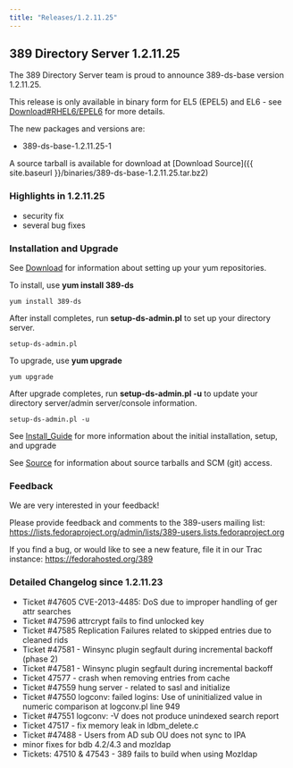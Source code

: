 ```yaml
---
title: "Releases/1.2.11.25"
---
```

389 Directory Server 1.2.11.25
------------------------------

The 389 Directory Server team is proud to announce 389-ds-base version 1.2.11.25.

This release is only available in binary form for EL5 (EPEL5) and EL6 - see [Download\#RHEL6/EPEL6](../download.html) for more details.

The new packages and versions are:

-   389-ds-base-1.2.11.25-1

A source tarball is available for download at [Download Source]({{ site.baseurl }}/binaries/389-ds-base-1.2.11.25.tar.bz2)

### Highlights in 1.2.11.25

-   security fix
-   several bug fixes

### Installation and Upgrade

See [Download](../download.html) for information about setting up your yum repositories.

To install, use **yum install 389-ds**

`yum install 389-ds`

After install completes, run **setup-ds-admin.pl** to set up your directory server.

`setup-ds-admin.pl`

To upgrade, use **yum upgrade**

`yum upgrade`

After upgrade completes, run **setup-ds-admin.pl -u** to update your directory server/admin server/console information.

`setup-ds-admin.pl -u`

See [Install\_Guide](../legacy/install-guide.html) for more information about the initial installation, setup, and upgrade

See [Source](../development/source.html) for information about source tarballs and SCM (git) access.

### Feedback

We are very interested in your feedback!

Please provide feedback and comments to the 389-users mailing list: <https://lists.fedoraproject.org/admin/lists/389-users.lists.fedoraproject.org>

If you find a bug, or would like to see a new feature, file it in our Trac instance: <https://fedorahosted.org/389>

### Detailed Changelog since 1.2.11.23

-   Ticket \#47605 CVE-2013-4485: DoS due to improper handling of ger attr searches
-   Ticket \#47596 attrcrypt fails to find unlocked key
-   Ticket \#47585 Replication Failures related to skipped entries due to cleaned rids
-   Ticket \#47581 - Winsync plugin segfault during incremental backoff (phase 2)
-   Ticket \#47581 - Winsync plugin segfault during incremental backoff
-   Ticket 47577 - crash when removing entries from cache
-   Ticket \#47559 hung server - related to sasl and initialize
-   Ticket \#47550 logconv: failed logins: Use of uninitialized value in numeric comparison at logconv.pl line 949
-   Ticket \#47551 logconv: -V does not produce unindexed search report
-   Ticket 47517 - fix memory leak in ldbm\_delete.c
-   Ticket \#47488 - Users from AD sub OU does not sync to IPA
-   minor fixes for bdb 4.2/4.3 and mozldap
-   Tickets: 47510 & 47543 - 389 fails to build when using Mozldap


